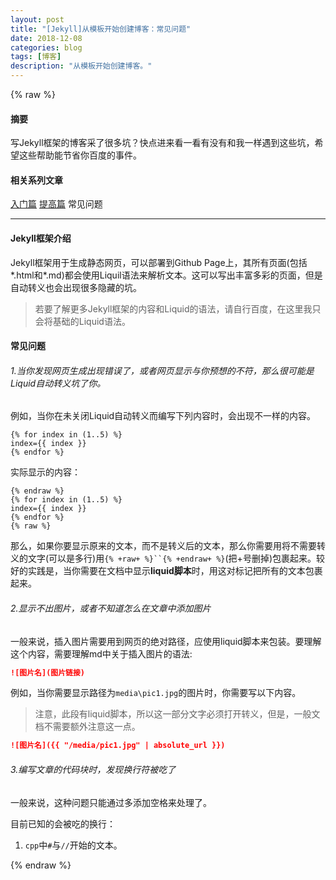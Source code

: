 ```yaml
---
layout: post
title: "[Jekyll]从模板开始创建博客：常见问题"
date: 2018-12-08
categories: blog
tags: [博客]
description: "从模板开始创建博客。"
---
```


{% raw %}

#### 摘要

写Jekyll框架的博客采了很多坑？快点进来看一看有没有和我一样遇到这些坑，希望这些帮助能节省你百度的事件。

#### 相关系列文章
[入门篇](https://h1542462994.github.io/blog/2018/12/07/build-blog-1/)  [提高篇](https://h1542462994.github.io/blog/2018/12/08/build-blog-2/)  常见问题

-------------

#### Jekyll框架介绍
Jekyll框架用于生成静态网页，可以部署到Github Page上，其所有页面(包括*.html和*.md)都会使用Liquil语法来解析文本。这可以写出丰富多彩的页面，但是自动转义也会出现很多隐藏的坑。

> 若要了解更多Jekyll框架的内容和Liquid的语法，请自行百度，在这里我只会将基础的Liquid语法。

#### 常见问题

###### 1.当你发现网页生成出现错误了，或者网页显示与你预想的不符，那么很可能是Liquid自动转义坑了你。

例如，当你在未关闭Liquid自动转义而编写下列内容时，会出现不一样的内容。

```liquid
{% for index in (1..5) %}
index={{ index }}
{% endfor %}
```

实际显示的内容：

```
{% endraw %}
{% for index in (1..5) %}
index={{ index }}
{% endfor %}
{% raw %}
```

那么，如果你要显示原来的文本，而不是转义后的文本，那么你需要用将不需要转义的文字(可以是多行)用`{% +raw+ %}``{% +endraw+ %}`(把+号删掉)包裹起来。较好的实践是，当你需要在文档中显示**liquid脚本**时，用这对标记把所有的文本包裹起来。

###### 2.显示不出图片，或者不知道怎么在文章中添加图片

一般来说，插入图片需要用到网页的绝对路径，应使用liquid脚本来包装。要理解这个内容，需要理解md中关于插入图片的语法:

```markdown
![图片名](图片链接)
```

例如，当你需要显示路径为`media\pic1.jpg`的图片时，你需要写以下内容。

> 注意，此段有liquid脚本，所以这一部分文字必须打开转义，但是，一般文档不需要额外注意这一点。

```markdown
![图片名]({{ "/media/pic1.jpg" | absolute_url }})
```

###### 3.编写文章的代码块时，发现换行符被吃了

一般来说，这种问题只能通过多添加空格来处理了。

目前已知的会被吃的换行：

1. `cpp`中`#`与`//`开始的文本。

{% endraw %}